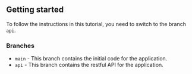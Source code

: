 ## Getting started

To follow the instructions in this tutorial, you need to switch to the branch `api`. 

### Branches

- `main` - This branch contains the initial code for the application.
- `api` - This branch contains the restful API for the application.